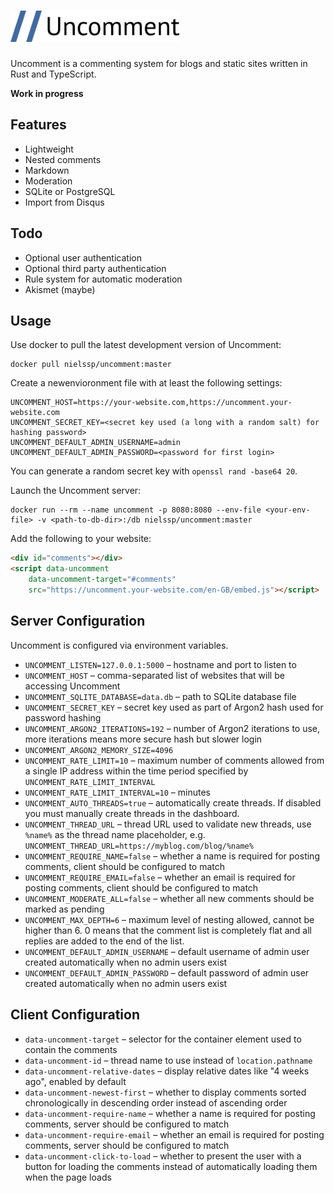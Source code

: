<h1><img src="client/dashboard/static/logo.svg" height=50 alt="Uncomment"/></h1>

Uncomment is a commenting system for blogs and static sites written in Rust and TypeScript.

**Work in progress**

## Features

* Lightweight
* Nested comments
* Markdown
* Moderation
* SQLite or PostgreSQL
* Import from Disqus

## Todo

* Optional user authentication
* Optional third party authentication
* Rule system for automatic moderation
* Akismet (maybe)

## Usage

Use docker to pull the latest development version of Uncomment:

```
docker pull nielssp/uncomment:master
```

Create a newenvioronment file with at least the following settings:

```
UNCOMMENT_HOST=https://your-website.com,https://uncomment.your-website.com
UNCOMMENT_SECRET_KEY=<secret key used (a long with a random salt) for hashing password>
UNCOMMENT_DEFAULT_ADMIN_USERNAME=admin
UNCOMMENT_DEFAULT_ADMIN_PASSWORD=<password for first login>
```

You can generate a random secret key with `openssl rand -base64 20`.

Launch the Uncomment server:

```
docker run --rm --name uncomment -p 8080:8080 --env-file <your-env-file> -v <path-to-db-dir>:/db nielssp/uncomment:master
````

Add the following to your website:

```html
<div id="comments"></div>
<script data-uncomment
    data-uncomment-target="#comments"
    src="https://uncomment.your-website.com/en-GB/embed.js"></script>
```

## Server Configuration

Uncomment is configured via environment variables.

* `UNCOMMENT_LISTEN=127.0.0.1:5000` &ndash; hostname and port to listen to
* `UNCOMMENT_HOST` &ndash; comma-separated list of websites that will be accessing Uncomment
* `UNCOMMENT_SQLITE_DATABASE=data.db` &ndash; path to SQLite database file
* `UNCOMMENT_SECRET_KEY` &ndash; secret key used as part of Argon2 hash used for password hashing
* `UNCOMMENT_ARGON2_ITERATIONS=192` &ndash; number of Argon2 iterations to use, more iterations means more secure hash but slower login
* `UNCOMMENT_ARGON2_MEMORY_SIZE=4096`
* `UNCOMMENT_RATE_LIMIT=10` &ndash; maximum number of comments allowed from a single IP address within the time period specified by `UNCOMMENT_RATE_LIMIT_INTERVAL`
* `UNCOMMENT_RATE_LIMIT_INTERVAL=10` &ndash; minutes
* `UNCOMMENT_AUTO_THREADS=true` &ndash; automatically create threads. If disabled you must manually create threads in the dashboard.
* `UNCOMMENT_THREAD_URL` &ndash; thread URL used to validate new threads, use `%name%` as the thread name placeholder, e.g. `UNCOMMENT_THREAD_URL=https://myblog.com/blog/%name%`
* `UNCOMMENT_REQUIRE_NAME=false` &ndash; whether a name is required for posting comments, client should be configured to match
* `UNCOMMENT_REQUIRE_EMAIL=false` &ndash; whether an email is required for posting comments, client should be configured to match
* `UNCOMMENT_MODERATE_ALL=false` &ndash; whether all new comments should be marked as pending
* `UNCOMMENT_MAX_DEPTH=6` &ndash; maximum level of nesting allowed, cannot be higher than 6. 0 means that the comment list is completely flat and all replies are added to the end of the list.
* `UNCOMMENT_DEFAULT_ADMIN_USERNAME` &ndash; default username of admin user created automatically when no admin users exist
* `UNCOMMENT_DEFAULT_ADMIN_PASSWORD` &ndash; default password of admin user created automatically when no admin users exist

## Client Configuration

* `data-uncomment-target` &ndash; selector for the container element used to contain the comments
* `data-uncomment-id` &ndash; thread name to use instead of `location.pathname`
* `data-uncomment-relative-dates` &ndash; display relative dates like "4 weeks ago", enabled by default
* `data-uncomment-newest-first` &ndash; whether to display comments sorted chronologically in descending order instead of ascending order
* `data-uncomment-require-name` &ndash; whether a name is required for posting comments, server should be configured to match
* `data-uncomment-require-email` &ndash; whether an email is required for posting comments, server should be configured to match
* `data-uncomment-click-to-load` &ndash; whether to present the user with a button for loading the comments instead of automatically loading them when the page loads
